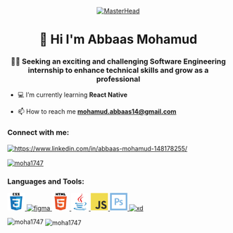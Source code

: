 <p align="center">
  <a href="https://github.com/moha1747">
    <img src="https://img.freepik.com/premium-vector/modern-loft-interior-night-open-space-home-office-with-furniture-corporate-freelance-work_48369-46085.jpg" alt="MasterHead" style="width: 60%;" />
  </a>
</p>
<h1 align="center">👋 Hi I'm Abbaas Mohamud</h1>
<h3 align="center">👨‍💻 Seeking an exciting and challenging Software Engineering internship to enhance technical skills and grow as a professional</h3>

- 💻 I’m currently learning **React Native**

- 📫 How to reach me **mohamud.abbaas14@gmail.com**

<h3 align="left">Connect with me:</h3>
<p align="left">
<a href="https://linkedin.com/in/https://www.linkedin.com/in/abbaas-mohamud-148178255/" target="blank"><img align="center" src="https://raw.githubusercontent.com/rahuldkjain/github-profile-readme-generator/master/src/images/icons/Social/linked-in-alt.svg" alt="https://www.linkedin.com/in/abbaas-mohamud-148178255/" height="30" width="40" /></a>
</p>
<a href="https://www.leetcode.com/moha1747" target="blank"><img align="center" src="https://raw.githubusercontent.com/rahuldkjain/github-profile-readme-generator/master/src/images/icons/Social/leet-code.svg" alt="moha1747" height="30" width="40" /></a>
</p>

<h3 align="left">Languages and Tools:</h3>
<p align="left"> <a href="https://www.w3schools.com/css/" target="_blank" rel="noreferrer"> <img src="https://raw.githubusercontent.com/devicons/devicon/master/icons/css3/css3-original-wordmark.svg" alt="css3" width="40" height="40"/> </a> <a href="https://www.figma.com/" target="_blank" rel="noreferrer"> <img src="https://www.vectorlogo.zone/logos/figma/figma-icon.svg" alt="figma" width="40" height="40"/> </a>  <a href="https://www.w3.org/html/" target="_blank" rel="noreferrer"> <img src="https://raw.githubusercontent.com/devicons/devicon/master/icons/html5/html5-original-wordmark.svg" alt="html5" width="40" height="40"/> </a> <a href="https://www.java.com" target="_blank" rel="noreferrer"> <img src="https://raw.githubusercontent.com/devicons/devicon/master/icons/java/java-original.svg" alt="java" width="40" height="40"/> </a> <a href="https://developer.mozilla.org/en-US/docs/Web/JavaScript" target="_blank" rel="noreferrer"> <img src="https://raw.githubusercontent.com/devicons/devicon/master/icons/javascript/javascript-original.svg" alt="javascript" width="40" height="40"/> </a> <a href="https://www.photoshop.com/en" target="_blank" rel="noreferrer"> <img src="https://raw.githubusercontent.com/devicons/devicon/master/icons/photoshop/photoshop-line.svg" alt="photoshop" width="40" height="40"/> </a> <a href="https://www.adobe.com/products/xd.html" target="_blank" rel="noreferrer"> <img src="https://cdn.worldvectorlogo.com/logos/adobe-xd.svg" alt="xd" width="40" height="40"/> </a> </p>

<p><img align="left" src="https://github-readme-stats.vercel.app/api/top-langs?username=moha1747&show_icons=true&locale=en&layout=compact" alt="moha1747" /></p>

<p>&nbsp;<img align="center" src="https://github-readme-stats.vercel.app/api?username=moha1747&show_icons=true&locale=en" alt="moha1747" /></p>

